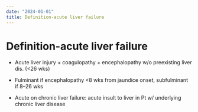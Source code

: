 ```yaml
---
date: "2024-01-01"
title: Definition-acute liver failure
---
```


# Definition-acute liver failure

* Acute liver injury + coagulopathy + encephalopathy w/o preexisting liver dis. (<26 wks)

* Fulminant if encephalopathy <8 wks from jaundice onset, subfulminant if 8–26 wks

* Acute on chronic liver failure: acute insult to liver in Pt w/ underlying chronic liver disease
